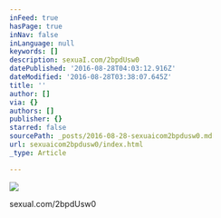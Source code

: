```yaml
---
inFeed: true
hasPage: true
inNav: false
inLanguage: null
keywords: []
description: sexuaI.com/2bpdUsw0
datePublished: '2016-08-28T04:03:12.916Z'
dateModified: '2016-08-28T03:38:07.645Z'
title: ''
author: []
via: {}
authors: []
publisher: {}
starred: false
sourcePath: _posts/2016-08-28-sexuaicom2bpdusw0.md
url: sexuaicom2bpdusw0/index.html
_type: Article

---
```

![](https://the-grid-user-content.s3-us-west-2.amazonaws.com/73bf10ee-2123-4d02-83c5-99ffaa6b6900.jpg)

sexuaI.com/2bpdUsw0